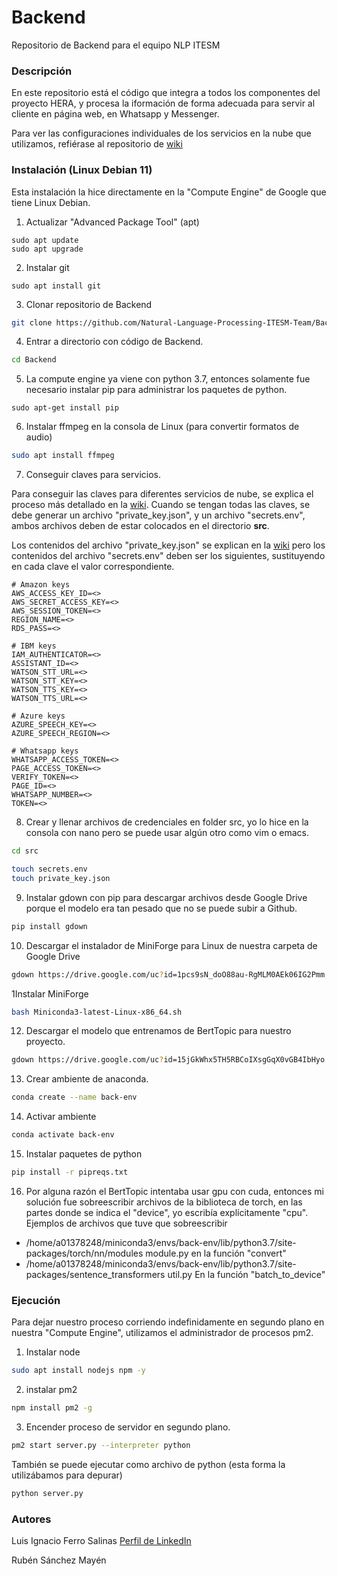 # Backend
Repositorio de Backend para el equipo NLP ITESM

### Descripción
En este repositorio está el código que integra a todos los componentes del proyecto HERA, y procesa la iformación de forma adecuada para servir al cliente en página web, en Whatsapp y Messenger.

Para ver las configuraciones individuales de los servicios en la nube que utilizamos, refiérase al repositorio de [wiki](https://github.com/Natural-Language-Processing-ITESM-Team/Wiki/wiki)

### Instalación (Linux Debian 11)
Esta instalación la hice directamente en la "Compute Engine" de Google que tiene Linux Debian.

1. Actualizar "Advanced Package Tool" (apt)
```
sudo apt update
sudo apt upgrade
```

2. Instalar git
```
sudo apt install git
```

3. Clonar repositorio de Backend
```bash
git clone https://github.com/Natural-Language-Processing-ITESM-Team/Backend.git
```

4. Entrar a directorio con código de Backend.
```bash
cd Backend
```

5. La compute engine ya viene con python 3.7, entonces solamente fue necesario instalar pip para administrar los paquetes de python.
```
sudo apt-get install pip
```

6. Instalar ffmpeg en la consola de Linux (para convertir formatos de audio)
```bash
sudo apt install ffmpeg
```

7. Conseguir claves para servicios.

Para conseguir las claves para diferentes servicios de nube, se explica el proceso más detallado en la [wiki](https://github.com/Natural-Language-Processing-ITESM-Team/Wiki/wiki). 
Cuando se tengan todas las claves, se debe generar un archivo "private_key.json", y un archivo "secrets.env", ambos archivos deben de estar colocados en el directorio **src**.

Los contenidos del archivo "private_key.json" se explican en la [wiki](https://github.com/Natural-Language-Processing-ITESM-Team/Wiki/wiki) pero los contenidos del archivo "secrets.env" deben ser los siguientes, sustituyendo en cada clave el valor correspondiente.
```
# Amazon keys
AWS_ACCESS_KEY_ID=<>
AWS_SECRET_ACCESS_KEY=<>
AWS_SESSION_TOKEN=<>
REGION_NAME=<>
RDS_PASS=<>

# IBM keys
IAM_AUTHENTICATOR=<>
ASSISTANT_ID=<>
WATSON_STT_URL=<>
WATSON_STT_KEY=<>
WATSON_TTS_KEY=<>
WATSON_TTS_URL=<>

# Azure keys
AZURE_SPEECH_KEY=<>
AZURE_SPEECH_REGION=<>

# Whatsapp keys
WHATSAPP_ACCESS_TOKEN=<>
PAGE_ACCESS_TOKEN=<>
VERIFY_TOKEN=<>
PAGE_ID=<>
WHATSAPP_NUMBER=<>
TOKEN=<>
```

8. Crear y llenar archivos de credenciales en folder src, yo lo hice en la consola con nano pero se puede usar algún otro como vim o emacs.
```bash
cd src
```

```bash
touch secrets.env
touch private_key.json
```

9. Instalar gdown con pip para descargar archivos desde Google Drive porque el modelo era tan pesado que no se puede subir a Github.
```bash
pip install gdown
```

10. Descargar el instalador de MiniForge para Linux de nuestra carpeta de Google Drive
```bash
gdown https://drive.google.com/uc?id=1pcs9sN_doO88au-RgMLM0AEk06IG2Pmm
```

1Instalar MiniForge
```bash
bash Miniconda3-latest-Linux-x86_64.sh
```

12. Descargar el modelo que entrenamos de BertTopic para nuestro proyecto.
```bash
gdown https://drive.google.com/uc?id=15jGkWhx5TH5RBCoIXsgGqX0vGB4IbHyo
```

13. Crear ambiente de anaconda.
```bash
conda create --name back-env
```

14. Activar ambiente
```bash
conda activate back-env
```

15. Instalar paquetes de python
```bash
pip install -r pipreqs.txt
```

16. Por alguna razón el BertTopic intentaba usar gpu con cuda, entonces mi solución fue sobreescribir archivos de la biblioteca de torch, en las partes donde se indica el "device", yo escribía explícitamente "cpu".
Ejemplos de archivos que tuve que sobreescribir
* /home/a01378248/miniconda3/envs/back-env/lib/python3.7/site-packages/torch/nn/modules
module.py en la función "convert"
* /home/a01378248/miniconda3/envs/back-env/lib/python3.7/site-packages/sentence_transformers
util.py
En la función "batch_to_device"

### Ejecución

Para dejar nuestro proceso corriendo indefinidamente en segundo plano en nuestra "Compute Engine", utilizamos el administrador de procesos pm2.

1. Instalar node
```bash
sudo apt install nodejs npm -y
```
2. instalar pm2
```bash
npm install pm2 -g
```
3. Encender proceso de servidor en segundo plano.
```bash
pm2 start server.py --interpreter python
```

También se puede ejecutar como archivo de python (esta forma la utilizábamos para depurar)
```bash
python server.py
```

### Autores
Luis Ignacio Ferro Salinas [Perfil de LinkedIn](https://www.linkedin.com/in/luis-ferro10192000/)

Rubén Sánchez Mayén